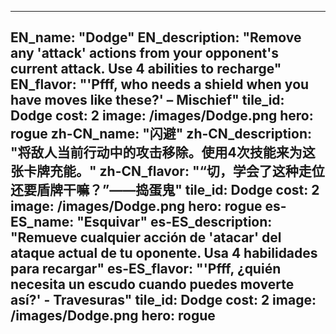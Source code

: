---

EN_name: "Dodge"
EN_description: "Remove any 'attack' actions from your opponent's current attack.  Use 4 abilities to recharge"
EN_flavor: "'Pfff, who needs a shield when you have moves like these?' – Mischief"
tile_id: Dodge
cost: 2
image: /images/Dodge.png
hero: rogue
zh-CN_name: "闪避"
zh-CN_description: "将敌人当前行动中的攻击移除。使用4次技能来为这张卡牌充能。"
zh-CN_flavor: "“切，学会了这种走位还要盾牌干嘛？”——捣蛋鬼"
tile_id: Dodge
cost: 2
image: /images/Dodge.png
hero: rogue
es-ES_name: "Esquivar"
es-ES_description: "Remueve cualquier acción de 'atacar' del ataque actual de tu oponente. Usa 4 habilidades para recargar"
es-ES_flavor: "'Pfff, ¿quién necesita un escudo cuando puedes moverte así?' - Travesuras"
tile_id: Dodge
cost: 2
image: /images/Dodge.png
hero: rogue
---